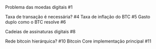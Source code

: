 Problema das moedas digitais #1


Taxa de transação é necessária? #4
Taxa de inflação do BTC #5
Gasto duplo como o BTC resolve #6

Cadeias de assinaturas digitais #8

Rede bitcoin hierárquica? #10
Bitcoin Core implementação principal #11
